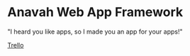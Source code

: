 Anavah Web App Framework
========================

"I heard you like apps, so I made you an app for your apps!"



[Trello](https://trello.com/b/xuTdfqgE/anavah-web)
